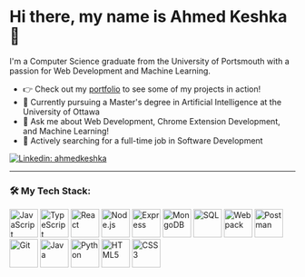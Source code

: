 # Hi there, my name is Ahmed Keshka 👋

I'm a Computer Science graduate from the University of Portsmouth with a passion for Web Development and Machine Learning.

- 👉 Check out my [portfolio](https://ak292.github.io) to see some of my projects in action!
- 🌱 Currently pursuing a Master's degree in Artificial Intelligence at the University of Ottawa
- 💬 Ask me about Web Development, Chrome Extension Development, and Machine Learning!
- 💼 Actively searching for a full-time job in Software Development

[![Linkedin: ahmedkeshka](https://img.shields.io/badge/-Connect_with_me_on_Linkedin!-blue?style=flat-square&logo=Linkedin&logoColor=white&link=https://linkedin.com/in/ahmed-keshka)](https://linkedin.com/in/ahmed-keshka/)

---

### 🛠 My Tech Stack:

<p>
  <img src="https://cdn.jsdelivr.net/gh/devicons/devicon/icons/javascript/javascript-original.svg" alt="JavaScript" width="50px"/>
  <img src="https://cdn.jsdelivr.net/gh/devicons/devicon/icons/typescript/typescript-original.svg" alt="TypeScript" width="50px"/>
  <img src="https://cdn.jsdelivr.net/gh/devicons/devicon/icons/react/react-original.svg" alt="React" width="50px"/>
  <img src="https://cdn.jsdelivr.net/gh/devicons/devicon/icons/nodejs/nodejs-original.svg" alt="Node.js" width="50px"/>
  <img src="https://cdn.jsdelivr.net/gh/devicons/devicon/icons/express/express-original.svg" alt="Express" width="50px"/>
  <img src="https://cdn.jsdelivr.net/gh/devicons/devicon/icons/mongodb/mongodb-original.svg" alt="MongoDB" width="50px"/>
  <img src="https://cdn.jsdelivr.net/gh/devicons/devicon/icons/mysql/mysql-original.svg" alt="SQL" width="50px"/>
  <img src="https://cdn.jsdelivr.net/gh/devicons/devicon/icons/webpack/webpack-original.svg" alt="Webpack" width="50px"/>
  <img src="https://www.vectorlogo.zone/logos/getpostman/getpostman-icon.svg" alt="Postman" width="50px"/>
  <img src="https://cdn.jsdelivr.net/gh/devicons/devicon/icons/git/git-original.svg" alt="Git" width="50px"/>
  <img src="https://cdn.jsdelivr.net/gh/devicons/devicon/icons/java/java-original.svg" alt="Java" width="50px"/>
  <img src="https://cdn.jsdelivr.net/gh/devicons/devicon/icons/python/python-original.svg" alt="Python" width="50px"/>
  <img src="https://cdn.jsdelivr.net/gh/devicons/devicon/icons/html5/html5-original.svg" alt="HTML5" width="50px"/>
  <img src="https://cdn.jsdelivr.net/gh/devicons/devicon/icons/css3/css3-original.svg" alt="CSS3" width="50px"/>
</p>
